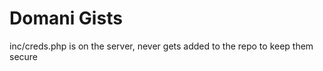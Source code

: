 Domani Gists
============

inc/creds.php is on the server, never gets added to the repo to keep them secure